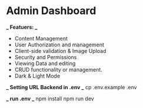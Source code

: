 <h1> Admin Dashboard</h1>


**_ Featuers: _**

- Content Management
- User Authorization and management
- Client-side validation & Image Upload
- Security and Permissions
- Viewing Data and editing
- CRUD functionality or management.
- Dark & Light Mode

**_ Setting URL Backend in .env _**
cp .env.example .env

**_ run .env _**
npm install
npm run dev
